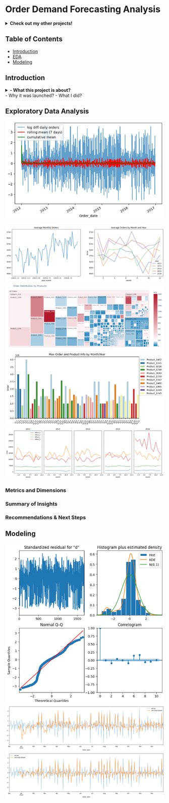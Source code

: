 # Order Demand Forecasting Analysis

<details>
<summary><b>Check out my other projects!</b></summary>
  
[Movie Recommender](https://github.com/lexie21/movierecommender)

[Loan Defaulter](https://github.com/lexie21/loandefaulter)

</details>

## Table of Contents
- [Introduction](#introduction)
- [EDA](#exploratory-data-analysis)
- [Modeling](#modeling)

## Introduction
<details>
<summary><b>
- What this project is about?
</b></summary>
write the about here
</details>
- Why it was launched?
- What I did?
  
## Exploratory Data Analysis
![Alt Text](https://github.com/lexie21/demandforecasting/blob/main/series_plot.png)

![Alt Text](https://github.com/lexie21/demandforecasting/blob/main/avg_order_series.png)
![Alt Text](https://github.com/lexie21/demandforecasting/blob/main/treemap%20orders.png)
![Alt Text](https://github.com/lexie21/demandforecasting/blob/main/max_product.png)
![Alt Text](https://github.com/lexie21/demandforecasting/blob/main/by_warehouse.png)


<h3>Metrics and Dimensions</h3>


<h3>Summary of Insights</h3>

<h3>Recommendations & Next Steps</h3>

## Modeling

![Alt Text](https://github.com/lexie21/demandforecasting/blob/main/diagnostics.png)
![Alt Text](https://github.com/lexie21/demandforecasting/blob/main/outsample_forecast_SARIMAX.png)
![Alt Text](https://github.com/lexie21/demandforecasting/blob/main/outsample_forecast_LSTM.png)
